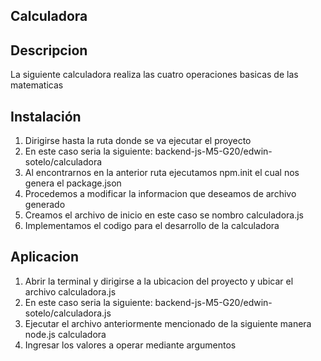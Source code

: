 ## Calculadora 
## Descripcion
La siguiente calculadora realiza las cuatro operaciones basicas de las matematicas

## Instalación
1. Dirigirse hasta la ruta donde se va ejecutar el proyecto
2. En este caso seria la siguiente: backend-js-M5-G20/edwin-sotelo/calculadora
3. Al encontrarnos en la anterior ruta ejecutamos npm.init el cual nos genera el package.json
4. Procedemos a modificar la informacion que deseamos de archivo generado
5. Creamos el archivo de inicio en este caso se nombro calculadora.js
6. Implementamos el codigo para el desarrollo de la calculadora

## Aplicacion
1. Abrir la terminal y dirigirse a la ubicacion del proyecto y ubicar el archivo calculadora.js
2. En este caso seria la siguiente: backend-js-M5-G20/edwin-sotelo/calculadora.js
3. Ejecutar el archivo anteriormente mencionado de la siguiente manera node.js calculadora
4. Ingresar los valores a operar mediante argumentos


